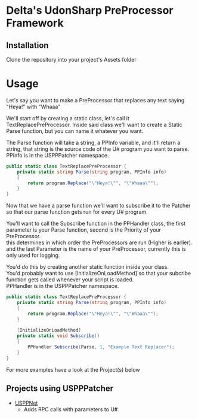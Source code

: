 # Delta's UdonSharp PreProcessor Framework

## Installation
Clone the repository into your project's Assets folder



# Usage
Let's say you want to make a PreProcessor that replaces any text saying "Heya!" with "Whaaa"

We'll start off by creating a static class, let's call it TextReplacePreProcessor.
Inside said class we'll want to create a Static Parse function, but you can name it whatever you want.

The Parse function will take a string, a PPInfo variable, and it'll return a string, that string is the source code of the U# program you want to parse. \
PPInfo is in the USPPPatcher namespace.
```c#
public static class TextReplacePreProcessor {
    private static string Parse(string program, PPInfo info)
    { 
        return program.Replace("\"Heya!\"", "\"Whaaa\"");
    }
}
```

Now that we have a parse function we'll want to subscribe it to the Patcher so that our parse function gets run for every U# program.

You'll want to call the Subscribe function in the PPHandler class, the first parameter is your Parse function, second is the Priority of your PreProcessor. \
this determines in which order the PreProcessors are run (Higher is earlier). \
and the last Parameter is the name of your PreProcessor, currently this is only used for logging.

You'd do this by creating another static function inside your class. \
You'd probably want to use [InitializeOnLoadMethod] so that your subcribe function gets called whenever your script is loaded. \
PPHandler is in the USPPPatcher namespace.
```c#
public static class TextReplacePreProcessor {
    private static string Parse(string program, PPInfo info)
    { 
        return program.Replace("\"Heya!\"", "\"Whaaa\"");
    }
    
    [InitializeOnLoadMethod]
    private static void Subscribe()
    {
        PPHandler.Subscribe(Parse, 1, "Example Text Replacer");
    }
}
```

For more examples have a look at the Project(s) below

## Projects using USPPPatcher
- [USPPNet](https://github.com/DeltaNeverUsed/USPPNet)
  - Adds RPC calls with parameters to U#

